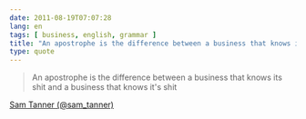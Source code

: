 ```yaml
---
date: 2011-08-19T07:07:28
lang: en
tags: [ business, english, grammar ]
title: "An apostrophe is the difference between a business that knows its shit"
type: quote
---
```


> An apostrophe is the difference between a business that knows its shit
> and a business that knows it's shit

[Sam Tanner
(@sam_tanner)](https://twitter.com/sam_tanner_/status/104264453469634560)

